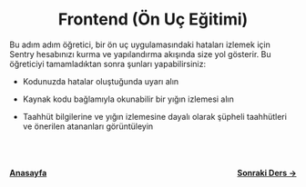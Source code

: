 <h1 align="center">Frontend (Ön Uç Eğitimi)</h1>


<p>Bu adım adım öğretici, bir ön uç uygulamasındaki hataları izlemek için Sentry hesabınızı kurma ve yapılandırma akışında size yol gösterir. Bu öğreticiyi tamamladıktan sonra şunları yapabilirsiniz:</p>

- <p>Kodunuzda hatalar oluştuğunda uyarı alın</p>
- <p>Kaynak kodu bağlamıyla okunabilir bir yığın izlemesi alın</p>
- <p>Taahhüt bilgilerine ve yığın izlemesine dayalı olarak şüpheli taahhütleri ve önerilen atananları görüntüleyin</p>

<br>
<br>
<br>
<div style="display: flex; align-items: center; justify-content: space-between"><a href="/sentry-tr/"><strong>Anasayfa</strong></a><a href="/sentry-tr/sentry-basic/integrate-frontend/create-new-project.md"><strong>Sonraki Ders -></strong></a></div>